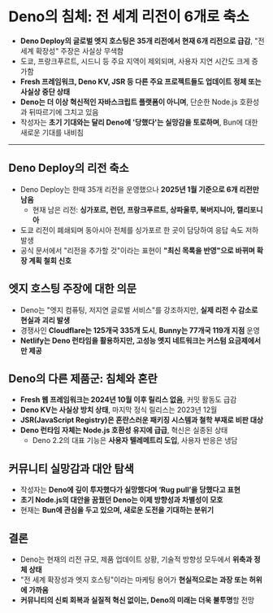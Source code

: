 # Deno의 침체: 전 세계 리전이 6개로 축소


* **Deno Deploy의 글로벌 엣지 호스팅은 35개 리전에서 현재 6개 리전으로 급감**, "전 세계 확장성" 주장은 사실상 무색함
* 도쿄, 프랑크푸르트, 시드니 등 주요 지역이 제외되며, 사용자 지연 시간도 크게 증가함
* **Fresh 프레임워크, Deno KV, JSR 등 다른 주요 프로젝트들도 업데이트 정체 또는 사실상 중단 상태**
* **Deno는 더 이상 혁신적인 자바스크립트 플랫폼이 아니며**, 단순한 Node.js 호환성과 뒤따르기에 그치고 있음
* 작성자는 **초기 기대와는 달리 Deno에 '당했다'는 실망감을 토로하며**, Bun에 대한 새로운 기대를 내비침

---

Deno Deploy의 리전 축소
------------------

* Deno Deploy는 한때 35개 리전을 운영했으나 **2025년 1월 기준으로 6개 리전만 남음**
  + 현재 남은 리전: **싱가포르, 런던, 프랑크푸르트, 상파울루, 북버지니아, 캘리포니아**
* 도쿄 리전이 폐쇄되며 동아시아 전체를 싱가포르 한 곳이 담당하여 응답 속도 저하 발생
* 공식 문서에서 "리전을 추가할 것"이라는 표현이 **"최신 목록을 반영"으로 바뀌며 확장 계획 철회 신호**

엣지 호스팅 주장에 대한 의문
----------------

* Deno는 "엣지 컴퓨팅, 저지연 글로벌 서비스"를 강조하지만, **실제 리전 수 감소로 현실과 괴리 발생**
* 경쟁사인 **Cloudflare는 125개국 335개 도시**, **Bunny는 77개국 119개 지점** 운영
* **Netlify는 Deno 런타임을 활용하지만, 고성능 엣지 네트워크는 커스텀 요금제에서만 제공**

Deno의 다른 제품군: 침체와 혼란
--------------------

* **Fresh 웹 프레임워크는 2024년 10월 이후 릴리스 없음**, 커밋 활동도 급감
* **Deno KV는 사실상 방치 상태**, 마지막 정식 릴리스는 2023년 12월
* **JSR(JavaScript Registry)은 혼란스러운 패키징 시스템과 철학 부재로 비판 대상**
* **Deno 런타임 자체는 Node.js 호환성 유지에 급급**, 혁신은 실종된 상태
  + Deno 2.2의 대표 기능은 **사용자 텔레메트리 도입**, 사용자 반응은 냉담

커뮤니티 실망감과 대안 탐색
---------------

* 작성자는 **Deno에 깊이 투자했다가 실망했다며 ‘Rug pull’을 당했다고 표현**
* **초기 Node.js의 대안을 꿈꿨던 Deno는 이제 방향성과 차별성이 모호**
* 현재는 **Bun에 관심을 두고 있으며, 새로운 도전을 기대하는 분위기**

결론
--

* Deno는 현재의 리전 규모, 제품 업데이트 상황, 기술적 방향성 모두에서 **위축과 정체 상태**
* "전 세계 확장성과 엣지 호스팅"이라는 마케팅 용어가 **현실적으로는 과장 또는 허위에 가까움**
* **커뮤니티의 신뢰 회복과 실질적 혁신 없이는, Deno의 미래는 더욱 불투명**할 전망
